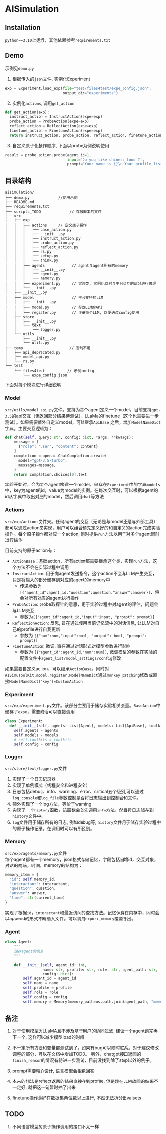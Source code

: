 # AISimulation

## Installation

`python==3.10`上运行，其他依赖参考`requirements.txt`

## Demo

示例见`demo.py`
1. 根据传入的`json`文件, 实例化Experiment
``` python
exp = Experiment.load_exp(file="test/files4test/expe_config.json",
                          output_dir="experiments")
```
2. 实例化`actions`, 调用`get_action`
```python
def get_action(exp):
  instruct_action = InstructAction(expe=exp)
  probe_action = ProbeAction(expe=exp)
  reflect_action = ReflectAction(expe=exp)
  finetune_action = FinetuneAction(expe=exp)
  return instruct_action, probe_action, reflect_action, finetune_action
```
3. 自定义原子化操作顺序, 下面以probe为例说明使用
```python
result = probe_action.probe(agent_id=1,
                            input='Do you like chinese food ?',
                            prompt="Your name is {}\n Your profile_list: {}. Now I will interview you. \n{}")
```


## 目录结构
```shell
aisimulation/
├── demo.py             //使用示例
├── README.md
├── requirements.txt
├── scripts_TODO             // 存放脚本的文件
├── src
│   ├── exp
│   │   ├── actions     // 定义原子操作
│   │   │   ├── base_action.py
│   │   │   ├── __init__.py
│   │   │   ├── instruct_action.py
│   │   │   ├── probe_action.py
│   │   │   ├── reflect_action.py
│   │   │   ├── rs.py
│   │   │   ├── setup.py
│   │   │   └── think.py
│   │   ├── agents            // agent与agent所有的memory
│   │   │   ├── __init__.py
│   │   │   ├── agent.py
│   │   │   └── memory.py
│   │   ├── experiment.py     // 实验类, 实例化以对与平台交互的部分进行管理
│   │   └── __init__.py
│   ├── __init__.py
│   ├── model                 // 平台支持的LLM
│   │   ├── __init__.py
│   │   ├── model.py          // 存放LLM的API
│   │   └── register.py       // 注册每个LLM, 以便通过config使用
│   ├── store
│   │   ├── __init__.py
│   │   └── text
│   │       └── logger.py
│   └── utils 
│       ├── __init__.py
│       └── utils.py
├── temp                     // 暂时不用
│   ├── api_deprecated.py
│   |── model_api.py
│   └── rs.py
└── test
    └── files4test          // 示例config
        └── expe_config.json
```
下面对每个模块进行详细说明

### Model

`src/utils/model_api.py`文件。支持为每个agent定义一个model，目前支持`gpt-3.5`的api交互（但返回部分结果待测试），LLaMa的finetune（这个也需要进一步测试）。如果需要额外自定义model，可以继承`ApiBase`
之后，增加`ModelNameDict`字典。主要交互逻辑为：

```python
def chat(self, query: str, config: dict, *args, **kwargs):
    message = [
      {"role": "user", "content": content}
    ]
    completion = openai.ChatCompletion.create(
      model="gpt-3.5-turbo",
      messages=message,
    )
    return completion.choices[0].text
```

实验开始时，会为每个agent构建一个model，储存在`Experiment`中的字典`models` 中，key为agent的id，value为model的实例。在每次交互时，可以根据agent的id从字典中取出对应的model，然后调用`chat`等方法

<!-- ### External_ToolKit

`src/utils/model_api.py`
文件。设想中，所有与外部工具（如推荐系统的交互）都可以通过api来实现，这部分待补充。每个toolkit可以有针对的不同agent，具体为设置的json中包含一个`target`
字段，这部分逻辑也待补充。 -->

### Actions

`src/exp/actions`文件夹。任何agent的交互（无论是与model还是与外部工具）都可以通过action来实现，用户可以组合预先定义好的和自定义的action完成实验操作。每个原子操作都对应一个action, 同时提供`run`方法以用于对多个agent同时进行操作

目前支持的原子action有：

* `ActionBase`：基础action，所有action都需要继承这个类，实现`run`方法，这个方法不会在实际过程中调用
* `InstructAction`: 用于向agent发送指令，这个action不会与LLM产生交互，只是将输入的部分储存到对应的agent的memory中
  * 传递参数为`[{"agent_id":agent_id,"question":question,"answer":answer}]`，将会对所有对应的agent执行操作
* `ProbeAction`: probe取探针的意思，用于实验过程中对agent的评估，问题会与LLM交互
  * 参数为`[{"agent_id":agent_id,"input":input, "prompt": prompt}]`
* `ReflectionAction`: 反思, 旨在通过使用当前记忆流中的对话信息, 让LLM对自己的profile进行自我更新
  * 参数为 `[{"num":num,"input":bool, "output": bool, "prompt": prompt}]`
* `FinetuneAction`: 微调, 旨在通过对话形式对模型参数进行影响
  * 参数为 `[{"agent_id":agent_id,"num":num}]`, 微调模型的参数在实验的配置文件中`agent_list/model_settings/config`修改
<!-- * `RS`:写了一个简单的交互逻辑，主要用于演示如何调用相关变量 -->

如果需要自定义action，可以继承`ActionBase`。同时对`AISimuToolKit.model.register.ModelNameDict`通过`monkey patching`修改或直接`ModelNameDict['key']=CustomAction`
<!-- 实验初始化过程中，会遍历该目录下所有的文件，将所有继承`ActionBase`
的类储存在`actions`
字典中，key为类名，value为类的实例。实验过程中可以调用对应的`run`方法。 -->

### Experiment

`src/exp/experiment.py`文件。该部分主要用于储存实验相关变量。`BaseAction`中储存了`expe`，需要的话可以直接调用

```python
class Experiment:
  def __init__(self, agents: List[Agent], models: List[ApiBase], toolkits: List[ExternalToolkitApi], config: json):
    self.agents = agents
    self.models = models
    # self.toolkits = toolkits
    self.config = config
```

### Logger

`src/store/text/logger.py`文件
1. 实现了一个日志记录器
2. 实现了单例模式（线程安全和进程安全）
3. 日志包括debug、info、warning、error、critical五个级别,可以通过`log_console`和`log_file`参数控制是否将日志输出到控制台和文件。
4. 额外实现了一个log方法，等价于warning
5. 实现了一个`history`函数，该函数会首先调用`info`方法，然后将日志储存到`history`文件中。
6. `log`文件用于储存所有的日志, 例如debug等; `history`文件用于储存实验过程中的原子操作记录。在调用时可以有所区别。

### Memory

`src/exp/agents/memory.py`文件  
每个agent都有一个memory，json格式存储记忆，字段包括自增id，交互对象，对话的两端，时间。memory的结构为：

```python
memory_item = {
  "id": self.memory_id, 
  "interactant": interactant, 
  "question": question, 
  "answer": answer,
  "time": str(current_time)
}
```

实现了根据`id`，`interactant`和最近访问的查找方法。记忆保存在内存中，同时会以append的形式不断插入文件。可以调用`export_memory`覆盖导出。


### Agent
```python
class Agent:
    """
    储存agent的信息   
    """

    def __init__(self, agent_id: int, 
                 name: str, profile: str, role: str, agent_path: str,
                 config: dict):
        self.agent_id = agent_id
        self.name = name
        self.profile = profile
        self.role = role
        self.config = config  
        self.memory = Memory(memory_path=os.path.join(agent_path, "memory.jsonl"))
```

## 备注

1. 对于使用模型为LLaMA且不涉及基于用户的协同过滤, 建议一个agent跑完再下一个, 这样可以减少模型load的时间

2. 不一定所有方法和变量都测试到了，如果有bug可以随时联系。对于建议修改调整的部分，可以在文档中增加TODO。
另外，chatgpt接口返回的`finish_reason`的情况有待进一步测试，目前没找到除了stop以外的例子。

3. prompt需要精心设计, 语言模型会拒绝回答
4. 本来的想法是reflect返回的结果直接存到profile, 但是现在LLM放回的结果不一定好, 就把这一句暂时抽了出来
5. finetune操作最好在数据集两位数以上进行, 不然无法拆分出valsets



## TODO
1. 不同语言模型的原子操作调用的接口不太一样
